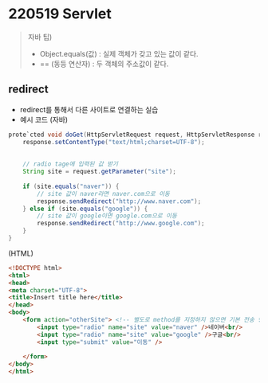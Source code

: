 # 220519 Servlet

> 자바 팁)
> - Object.equals(값) : 실제 객체가 갖고 있는 값이 같다.
> - == (동등 연산자) : 두 객체의 주소값이 같다.

## redirect
- redirect를 통해서 다른 사이트로 연결하는 실습
- 예시 코드
(자바)
```java
prote`cted void doGet(HttpServletRequest request, HttpServletResponse response) throws ServletException, IOException {
    response.setContentType("text/html;charset=UTF-8");
    
    
    // radio tage에 입력된 값 받기
    String site = request.getParameter("site");
    
    if (site.equals("naver")) {
        // site 값이 naver라면 naver.com으로 이동
        response.sendRedirect("http://www.naver.com");
    } else if (site.equals("google")) {
        // site 값이 google이면 google.com으로 이동
        response.sendRedirect("http://www.google.com");
    }
}
```
(HTML)
```html
<!DOCTYPE html>
<html>
<head>
<meta charset="UTF-8">
<title>Insert title here</title>
</head>
<body>
	<form action="otherSite"> <!-- 별도로 method를 지정하지 않으면 기본 전송 방식 -->
		<input type="radio" name="site" value="naver" />네이버<br/>
		<input type="radio" name="site" value="google" />구글<br/>
		<input type="submit" value="이동" />
		
	</form>
</body>
</html>
```